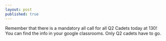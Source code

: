 ```yaml
---
layout: post
published: true
---
```

Remember that there is a mandatory all call for all Q2 Cadets today at 130! You can find the info in your google classrooms. Only Q2 cadets have to go.
